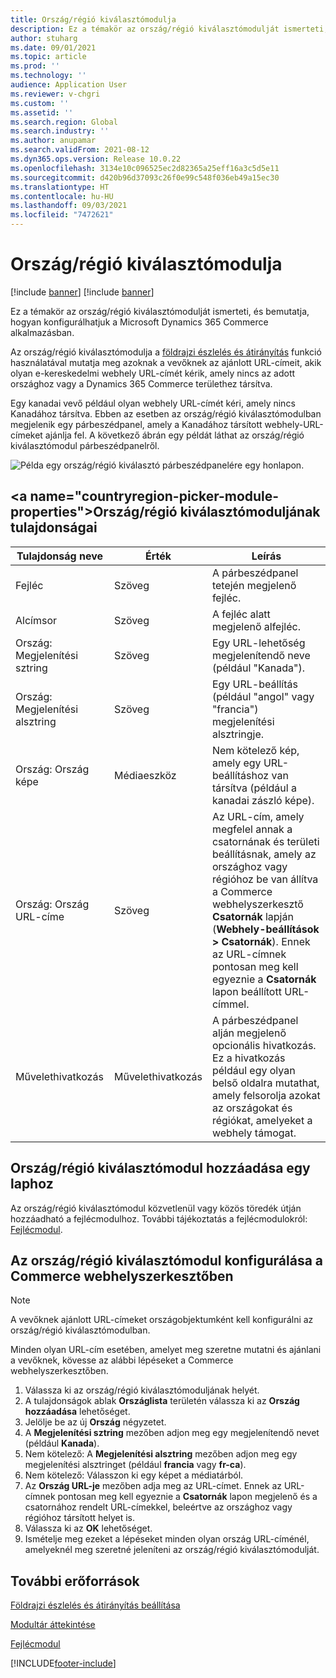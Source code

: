 ```yaml
---
title: Ország/régió kiválasztómodulja
description: Ez a témakör az ország/régió kiválasztómodulját ismerteti, és bemutatja, hogyan konfigurálhatjuk a Microsoft Dynamics 365 Commerce alkalmazásban.
author: stuharg
ms.date: 09/01/2021
ms.topic: article
ms.prod: ''
ms.technology: ''
audience: Application User
ms.reviewer: v-chgri
ms.custom: ''
ms.assetid: ''
ms.search.region: Global
ms.search.industry: ''
ms.author: anupamar
ms.search.validFrom: 2021-08-12
ms.dyn365.ops.version: Release 10.0.22
ms.openlocfilehash: 3134e10c096525ec2d82365a25eff16a3c5d5e11
ms.sourcegitcommit: d420b96d37093c26f0e99c548f036eb49a15ec30
ms.translationtype: HT
ms.contentlocale: hu-HU
ms.lasthandoff: 09/03/2021
ms.locfileid: "7472621"
---
```

# <a name="countryregion-picker-module"></a>Ország/régió kiválasztómodulja

[!include [banner](includes/banner.md)]
[!include [banner](includes/preview-banner.md)]

Ez a témakör az ország/régió kiválasztómodulját ismerteti, és bemutatja, hogyan konfigurálhatjuk a Microsoft Dynamics 365 Commerce alkalmazásban.

Az ország/régió kiválasztómodulja a [földrajzi észlelés és átirányítás](geo-detection-redirection.md) funkció használatával mutatja meg azoknak a vevőknek az ajánlott URL-címeit, akik olyan e-kereskedelmi webhely URL-címét kérik, amely nincs az adott országhoz vagy a Dynamics 365 Commerce területhez társítva.

Egy kanadai vevő például olyan webhely URL-címét kéri, amely nincs Kanadához társítva. Ebben az esetben az ország/régió kiválasztómodulban megjelenik egy párbeszédpanel, amely a Kanadához társított webhely-URL-címeket ajánlja fel. A következő ábrán egy példát láthat az ország/régió kiválasztómodul párbeszédpanelről.

![Példa egy ország/régió kiválasztó párbeszédpanelére egy honlapon.](./media/Geo_country-region-module-insitu.png)

## <a name="countryregion-picker-module-properties&quot;></a>Ország/régió kiválasztómoduljának tulajdonságai

| Tulajdonság neve              | Érték       | Leírás |
| -------------------------- | ----------- | ----------- |
| Fejléc                    | Szöveg        | A párbeszédpanel tetején megjelenő fejléc. |
| Alcímsor                 | Szöveg        | A fejléc alatt megjelenő alfejléc. |
| Ország: Megjelenítési sztring    | Szöveg        | Egy URL-lehetőség megjelenítendő neve (például &quot;Kanada"). |
| Ország: Megjelenítési alsztring | Szöveg        | Egy URL-beállítás (például "angol" vagy "francia") megjelenítési alsztringje. |
| Ország: Ország képe     | Médiaeszköz | Nem kötelező kép, amely egy URL-beállításhoz van társítva (például a kanadai zászló képe). |
| Ország: Ország URL-címe       | Szöveg        | Az URL-cím, amely megfelel annak a csatornának és területi beállításnak, amely az országhoz vagy régióhoz be van állítva a Commerce webhelyszerkesztő **Csatornák** lapján (**Webhely-beállítások \> Csatornák**). Ennek az URL-címnek pontosan meg kell egyeznie a **Csatornák** lapon beállított URL-címmel. |
| Művelethivatkozás                | Művelethivatkozás | A párbeszédpanel alján megjelenő opcionális hivatkozás. Ez a hivatkozás például egy olyan belső oldalra mutathat, amely felsorolja azokat az országokat és régiókat, amelyeket a webhely támogat. |

## <a name="add-a-countryregion-picker-module-to-a-page"></a>Ország/régió kiválasztómodul hozzáadása egy laphoz

Az ország/régió kiválasztómodul közvetlenül vagy közös töredék útján hozzáadható a fejlécmodulhoz. További tájékoztatás a fejlécmodulokról: [Fejlécmodul](author-header-module.md).

## <a name="configure-the-countryregion-picker-module-in-commerce-site-builder"></a>Az ország/régió kiválasztómodul konfigurálása a Commerce webhelyszerkesztőben

> [!NOTE]
> A vevőknek ajánlott URL-címeket országobjektumként kell konfigurálni az ország/régió kiválasztómodulban.

Minden olyan URL-cím esetében, amelyet meg szeretne mutatni és ajánlani a vevőknek, kövesse az alábbi lépéseket a Commerce webhelyszerkesztőben.

1. Válassza ki az ország/régió kiválasztómoduljának helyét.
1. A tulajdonságok ablak **Országlista** területén válassza ki az **Ország hozzáadása** lehetőséget.
1. Jelölje be az új **Ország** négyzetet.
1. A **Megjelenítési sztring** mezőben adjon meg egy megjelenítendő nevet (például **Kanada**).
1. Nem kötelező: A **Megjelenítési alsztring** mezőben adjon meg egy megjelenítési alsztringet (például **francia** vagy **fr-ca**).
1. Nem kötelező: Válasszon ki egy képet a médiatárból.
1. Az **Ország URL-je** mezőben adja meg az URL-címet. Ennek az URL-címnek pontosan meg kell egyeznie a **Csatornák** lapon megjelenő és a csatornához rendelt URL-címekkel, beleértve az országhoz vagy régióhoz társított helyet is.
1. Válassza ki az **OK** lehetőséget.
1. Ismételje meg ezeket a lépéseket minden olyan ország URL-címénél, amelyeknél meg szeretné jeleníteni az ország/régió kiválasztómodulját.

## <a name="additional-resources"></a>További erőforrások

[Földrajzi észlelés és átirányítás beállítása](geo-detection-redirection.md)

[Modultár áttekintése](starter-kit-overview.md)

[Fejlécmodul](author-header-module.md)

[!INCLUDE[footer-include](../includes/footer-banner.md)]
